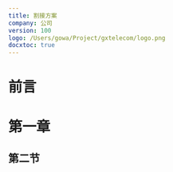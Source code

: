 ```yaml
---
title: 割接方案
company: 公司
version: 100
logo: /Users/gowa/Project/gxtelecom/logo.png
docxtoc: true
---
```


# 前言

# 第一章

## 第二节
